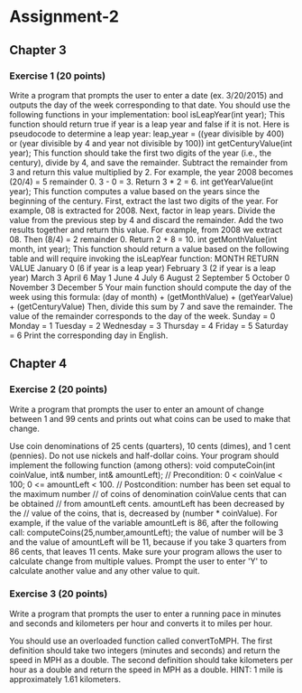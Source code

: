 # Assignment-2

## Chapter 3

### Exercise 1 (20 points)

Write a program that prompts the user to enter a date (ex. 3/20/2015) and outputs the day of the week corresponding to that date. You should use the following functions in your implementation: bool isLeapYear(int year); This function should return true if year is a leap year and false if it is not. Here is pseudocode to determine a leap year: leap_year = ((year divisible by 400) or (year divisible by 4 and year not divisible by 100)) int getCenturyValue(int year); This function should take the first two digits of the year (i.e., the century), divide by 4, and save the remainder. Subtract the remainder from 3 and return this value multiplied by 2. For example, the year 2008 becomes (20/4) = 5 remainder 0. 3 - 0 = 3. Return 3 * 2 = 6. int getYearValue(int year); This function computes a value based on the years since the beginning of the century. First, extract the last two digits of the year. For example, 08 is extracted for 2008. Next, factor in leap years. Divide the value from the previous step by 4 and discard the remainder. Add the two results together and return this value. For example, from 2008 we extract 08. Then (8/4) = 2 remainder 0. Return 2 + 8 = 10. int getMonthValue(int month, int year); This function should return a value based on the following table and will require invoking the isLeapYear function: MONTH RETURN VALUE January 0 (6 if year is a leap year) February 3 (2 if year is a leap year) March 3 April 6 May 1 June 4 July 6 August 2 September 5 October 0 November 3 December 5
Your main function should compute the day of the week using this formula:
(day of month) + (getMonthValue) + (getYearValue) + (getCenturyValue)
Then, divide this sum by 7 and save the remainder. The value of the remainder
corresponds to the day of the week.
Sunday = 0
Monday = 1
Tuesday = 2
Wednesday = 3
Thursday = 4
Friday = 5
Saturday = 6
Print the corresponding day in English.


## Chapter 4
### Exercise 2 (20 points)

Write a program that prompts the user to enter an amount of change between 1 and 99
cents and prints out what coins can be used to make that change. 

Use coin denominations
of 25 cents (quarters), 10 cents (dimes), and 1 cent (pennies). Do not use nickels
and half-dollar coins. Your program should implement the following function (among others):
void computeCoin(int coinValue, int& number, int& amountLeft);
// Precondition: 0 < coinValue < 100; 0 <= amountLeft < 100.
// Postcondition: number has been set equal to the maximum number
// of coins of denomination coinValue cents that can be obtained
// from amountLeft cents. amountLeft has been decreased by the
// value of the coins, that is, decreased by (number * coinValue).
For example, if the value of the variable amountLeft is 86, after the following call:
computeCoins(25,number,amountLeft);
the value of number will be 3 and the value of amountLeft will be 11, because if you take
3 quarters from 86 cents, that leaves 11 cents.
Make sure your program allows the user to calculate change from multiple values. Prompt the
user to enter 'Y' to calculate another value and any other value to quit.

### Exercise 3 (20 points)

Write a program that prompts the user to enter a running pace in minutes and
seconds and kilometers per hour and converts it to miles per hour.

You should use an overloaded function called convertToMPH. The first definition
should take two integers (minutes and seconds) and return the speed in MPH as
a double. The second definition should take kilometers per hour as a double and
return the speed in MPH as a double. HINT: 1 mile is approximately 1.61 kilometers.
